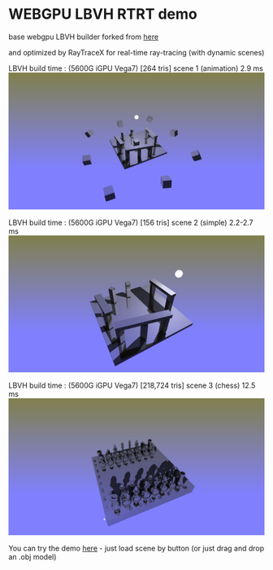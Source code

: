 # WEBGPU LBVH RTRT demo

base webgpu LBVH builder forked from [here](https://github.com/AddisonPrairie/WebGPU-LVBH-demo)

and optimized by RayTraceX for real-time ray-tracing (with dynamic scenes)

LBVH build time : (5600G iGPU Vega7) 
[264 tris] scene 1 (animation) 2.9 ms
![new_demo_1](media/scene_1.png)

LBVH build time : (5600G iGPU Vega7) 
[156 tris] scene 2 (simple) 2.2-2.7 ms
![new_demo_2](media/scene_2.png)

LBVH build time : (5600G iGPU Vega7) 
[218,724 tris] scene 3 (chess) 12.5 ms
![new_demo_3](media/scene_3.1.png)

You can try the demo [here](https://raytracex.github.io/webgpuRTRT-LBVH/) - just load scene by button (or just drag and drop an .obj model)
